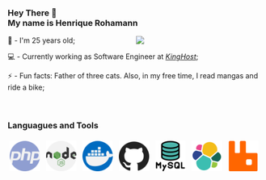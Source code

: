 ###  <p align="left"> Hey There 👋<br> My name is Henrique Rohamann </p>
<img align="right" width="250px" src="https://media.giphy.com/media/bcKmIWkUMCjVm/giphy.gif"/>

🥳 - I'm 25 years old;

💻 - Currently working as Software Engineer at [*KingHost*](https://king.host/);

⚡  - Fun facts: Father of three cats. Also, in my free time, I read mangas and ride a bike;
</br></br></br>

###  Languagues and Tools 

<p align="left">
<img width="60px" src="https://raw.githubusercontent.com/h3nriq/h3nriq/main/svg/php.svg" alt="php" style="vertical-align:top; margin:4px"/>
<img width="60px" src="https://raw.githubusercontent.com/h3nriq/h3nriq/main/svg/nodejs.svg" alt="nodejs" style="vertical-align:top; margin:4px"/>
<img width="60px" src="https://raw.githubusercontent.com/h3nriq/h3nriq/main/svg/docker.svg" alt="docker" style="vertical-align:top; margin:4px"/>
<img width="60px" src="https://raw.githubusercontent.com/h3nriq/h3nriq/main/svg/github.svg" alt="Github" style="vertical-align:top; margin:4px"/>
<img width="60px" src="https://raw.githubusercontent.com/h3nriq/h3nriq/main/svg/mysql.svg" alt="mysql" style="vertical-align:top; margin:4px"/>
<img width="60px" src="https://raw.githubusercontent.com/h3nriq/h3nriq/main/svg/elasticsearch.svg" alt="Elasticsearch" style="vertical-align:top; margin:4px"/>
<img width="60px" src="https://raw.githubusercontent.com/h3nriq/h3nriq/main/svg/rabbitmq.svg" alt="RabbitMQ" style="vertical-align:top; margin:4px"/>
</p>
